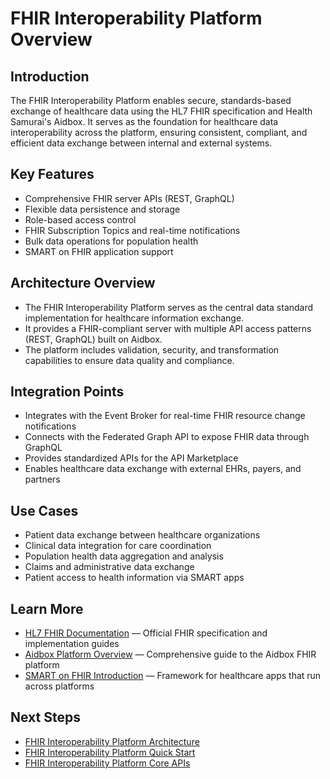 # FHIR Interoperability Platform Overview

## Introduction
The FHIR Interoperability Platform enables secure, standards-based exchange of healthcare data using the HL7 FHIR specification and Health Samurai's Aidbox. It serves as the foundation for healthcare data interoperability across the platform, ensuring consistent, compliant, and efficient data exchange between internal and external systems.

## Key Features
- Comprehensive FHIR server APIs (REST, GraphQL)
- Flexible data persistence and storage
- Role-based access control
- FHIR Subscription Topics and real-time notifications
- Bulk data operations for population health
- SMART on FHIR application support

## Architecture Overview
- The FHIR Interoperability Platform serves as the central data standard implementation for healthcare information exchange.
- It provides a FHIR-compliant server with multiple API access patterns (REST, GraphQL) built on Aidbox.
- The platform includes validation, security, and transformation capabilities to ensure data quality and compliance.

## Integration Points
- Integrates with the Event Broker for real-time FHIR resource change notifications
- Connects with the Federated Graph API to expose FHIR data through GraphQL
- Provides standardized APIs for the API Marketplace
- Enables healthcare data exchange with external EHRs, payers, and partners

## Use Cases
- Patient data exchange between healthcare organizations
- Clinical data integration for care coordination
- Population health data aggregation and analysis
- Claims and administrative data exchange
- Patient access to health information via SMART apps

## Learn More
- [HL7 FHIR Documentation](https://hl7.org/fhir/) — Official FHIR specification and implementation guides
- [Aidbox Platform Overview](https://docs.aidbox.app/overview) — Comprehensive guide to the Aidbox FHIR platform
- [SMART on FHIR Introduction](https://docs.smarthealthit.org/) — Framework for healthcare apps that run across platforms

## Next Steps
- [FHIR Interoperability Platform Architecture](./architecture.md)
- [FHIR Interoperability Platform Quick Start](./quick-start.md)
- [FHIR Interoperability Platform Core APIs](../02-core-functionality/core-apis.md)
